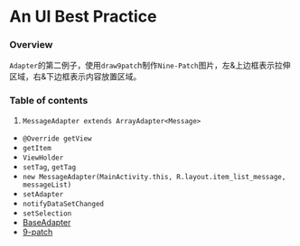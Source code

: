 # An UI Best Practice

### Overview

``Adapter``的第二例子，使用``draw9patc``h制作``Nine-Patch``图片，左&上边框表示拉伸区域，右&下边框表示内容放置区域。

### Table of contents

 1. ``MessageAdapter extends ArrayAdapter<Message>``
 - ``@Override getView``
 - ``getItem``
 - ``ViewHolder``
 - ``setTag``, ``getTag``
 - ``new MessageAdapter(MainActivity.this, R.layout.item_list_message, messageList)``
 - ``setAdapter``
 - ``notifyDataSetChanged``
 - ``setSelection``
 - [BaseAdapter](https://developer.android.com/reference/android/widget/BaseAdapter.html)
 - [9-patch](http://www.cnblogs.com/tinyphp/p/3826219.html)